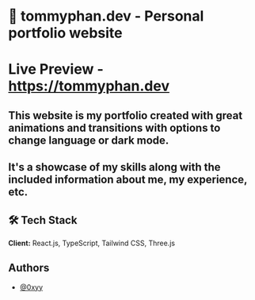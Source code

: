 
# 🚀 tommyphan.dev - Personal portfolio website

# Live Preview - https://tommyphan.dev

## This website is my portfolio created with great animations and transitions with options to change language or dark mode. 
## It's a showcase of my skills along with the included information about me, my experience, etc.

## 🛠 Tech Stack

**Client:** React.js, TypeScript, Tailwind CSS, Three.js

## Authors

- [@0xyy](https://github.com/0xyy)


